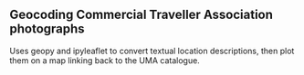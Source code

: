## Geocoding Commercial Traveller Association photographs

Uses geopy and ipyleaflet to convert textual location descriptions, then plot
them on a map linking back to the UMA catalogue. 
